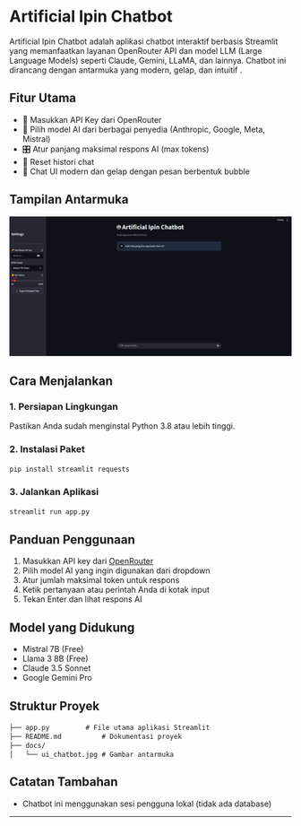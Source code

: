 # Artificial Ipin Chatbot

Artificial Ipin Chatbot adalah aplikasi chatbot interaktif berbasis Streamlit yang memanfaatkan layanan OpenRouter API dan model LLM (Large Language Models) seperti Claude, Gemini, LLaMA, dan lainnya. Chatbot ini dirancang dengan antarmuka yang modern, gelap, dan intuitif .

## Fitur Utama

* 🔐 Masukkan API Key dari OpenRouter
* 🤖 Pilih model AI dari berbagai penyedia (Anthropic, Google, Meta, Mistral)
* 🎛️ Atur panjang maksimal respons AI (max tokens)
* 🧹 Reset histori chat
* 💬 Chat UI modern dan gelap dengan pesan berbentuk bubble

## Tampilan Antarmuka

![UI Chatbot](docs/ui_chatbot.jpg)

## Cara Menjalankan

### 1. Persiapan Lingkungan

Pastikan Anda sudah menginstal Python 3.8 atau lebih tinggi.

### 2. Instalasi Paket

```bash
pip install streamlit requests
```

### 3. Jalankan Aplikasi

```bash
streamlit run app.py
```

## Panduan Penggunaan

1. Masukkan API key dari [OpenRouter](https://openrouter.ai/keys)
2. Pilih model AI yang ingin digunakan dari dropdown
3. Atur jumlah maksimal token untuk respons
4. Ketik pertanyaan atau perintah Anda di kotak input
5. Tekan Enter dan lihat respons AI

## Model yang Didukung

* Mistral 7B (Free)
* Llama 3 8B (Free)
* Claude 3.5 Sonnet
* Google Gemini Pro

## Struktur Proyek

```
├── app.py         # File utama aplikasi Streamlit
├── README.md          # Dokumentasi proyek
├── docs/
│   └── ui_chatbot.jpg # Gambar antarmuka
```

## Catatan Tambahan

* Chatbot ini menggunakan sesi pengguna lokal (tidak ada database)

---
